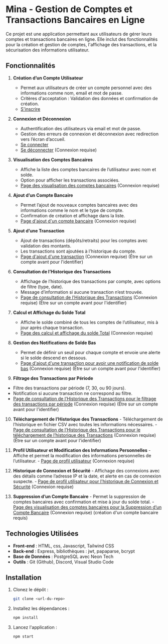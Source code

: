 # Mina - Gestion de Comptes et Transactions Bancaires en Ligne

Ce projet est une application permettant aux utilisateurs de gérer leurs comptes et transactions bancaires en ligne. Elle inclut des fonctionnalités pour la création et gestion de comptes, l'affichage des transactions, et la sécurisation des informations utilisateur.

## Fonctionnalités

1. **Création d’un Compte Utilisateur**
   - Permet aux utilisateurs de créer un compte personnel avec des informations comme nom, email et mot de passe.
   - Critères d'acceptation : Validation des données et confirmation de création.
   - [S'inscrire](http://localhost:3000/register)

2. **Connexion et Déconnexion**
   - Authentification des utilisateurs via email et mot de passe.
   - Gestion des erreurs de connexion et déconnexion avec redirection vers l’écran d’accueil.
   - [Se connecter](http://localhost:3000/login)
   - [Se déconnecter](http://localhost:3000/profile) (Connexion requise)

3. **Visualisation des Comptes Bancaires**
   - Affiche la liste des comptes bancaires de l’utilisateur avec nom et solde.
   - Option pour afficher les transactions associées.
   - [Page des visualisation des comptes bancaires](http://localhost:3000/dashboard) (Connexion requise)

4. **Ajout d’un Compte Bancaire**
   - Permet l’ajout de nouveaux comptes bancaires avec des informations comme le nom et le type de compte.
   - Confirmation de création et affichage dans la liste.
   - [Page d'ajout d'un compte bancaire](http://localhost:3000/account/add) (Connexion requise)

5. **Ajout d’une Transaction**
   - Ajout de transactions (dépôts/retraits) pour les comptes avec validation des montants.
   - Les transactions sont ajoutées à l’historique du compte.
   - [Page d'ajout d'une transaction](http://localhost:3000/transactions?id=) (Connexion requise) (Être sur un compte avant pour l'identifier)

6. **Consultation de l’Historique des Transactions**
   - Affichage de l’historique des transactions par compte, avec options de filtre (type, date).
   - Message d’information si aucune transaction n’est trouvée.
   - [Page de consultation de l’Historique des Transactions](http://localhost:3000/history?id=) (Connexion requise) (Être sur un compte avant pour l'identifier)

7. **Calcul et Affichage du Solde Total**
   - Affiche le solde combiné de tous les comptes de l’utilisateur, mis à jour après chaque transaction.
   - [Page des calcul et affichage du solde Total](http://localhost:3000/dashboard) (Connexion requise)

8. **Gestion des Notifications de Solde Bas**
   - Permet de définir un seuil pour chaque compte et envoie une alerte si le solde descend en dessous.
   - [Page d'ajout d'une transaction pour avoir une notification de solde bas](http://localhost:3000/transactions?id=) (Connexion requise) (Être sur un compte avant pour l'identifier)

9.  **Filtrage des Transactions par Période**
   - Filtre des transactions par période (7, 30, ou 90 jours).
   - Notification si aucune transaction ne correspond au filtre.
   - [Page de consultation de l’Historique des Transactions pour le filtrage des transactions par période](http://localhost:3000/history?id=) (Connexion requise) (Être sur un compte avant pour l'identifier)

10.  **Téléchargement de l’Historique des Transactions**
    - Téléchargement de l’historique en fichier CSV avec toutes les informations nécessaires.
    - [Page de consultation de l’Historique des Transactions pour le téléchargement de l’historique des Transactions](http://localhost:3000/history?id=) (Connexion requise) (Être sur un compte avant pour l'identifier)

11.  **Profil Utilisateur et Modification des Informations Personnelles**
    - Affiche et permet la modification des informations personnelles de l’utilisateur.
    - [Page de profil utilisateur](http://localhost:3000/profile) (Connexion requise)

12.  **Historique de Connexion et Sécurité**
    - Affichage des connexions avec des détails comme l’adresse IP et la date, et alerte en cas de connexion suspecte.
    - [Page de profil utilisateur pour l'historique de Connexion et Sécurité](http://localhost:3000/profile) (Connexion requise)

13.  **Suppression d’un Compte Bancaire**
    - Permet la suppression de comptes bancaires avec confirmation et mise à jour du solde total.
    - [Page des visualisation des comptes bancaires pour la Suppression d’un Compte Bancaire](http://localhost:3000/dashboard) (Connexion requise) (création d'un compte bancaire requis)

## Technologies Utilisées

- **Front-end** : HTML, css, Javascript, Tailwind CSS
- **Back-end** : Express, bibliothèques : jwt, papaparse, bcrypt
- **Base de Données** : PostgreSQL avec Neon Tech
- **Outils** : Git (Github), Discord, Visual Studio Code

## Installation

1. Clonez le dépôt :
   ```bash
   git clone <url-du-repo>
   ```

2. Installez les dépendances :
   ```bash
   npm install
   ```

3. Lancez l'application :
   ```bash
   npm start
   ```